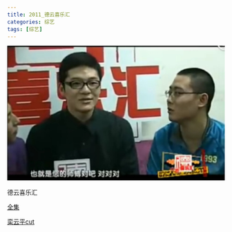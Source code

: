 ```yaml
---
title: 2011_德云喜乐汇
categories: 综艺
tags: [综艺]
---
```


![](https://raw.githubusercontent.com/rhenginium/image/main/Screenshot_20210325_023319_com.android.chrome_edi.jpg)

德云喜乐汇 

[全集](https://www.bilibili.com/video/BV13W411Q7Ee?p=1) 

[栾云平cut](https://m.weibo.cn/status/4345797983923638?)